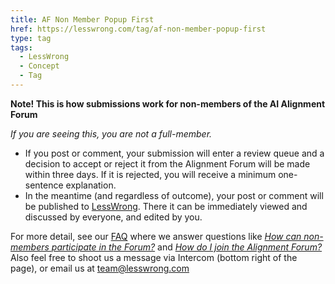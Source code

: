 ```yaml
---
title: AF Non Member Popup First
href: https://lesswrong.com/tag/af-non-member-popup-first
type: tag
tags:
  - LessWrong
  - Concept
  - Tag
---
```


**Note! This is how submissions work for non-members of the AI Alignment Forum**

*If you are seeing this, you are not a full-member.*

*   If you post or comment, your submission will enter a review queue and a decision to accept or reject it from the Alignment Forum will be made within three days. If it is rejected, you will receive a minimum one-sentence explanation.
*   In the meantime (and regardless of outcome), your post or comment will be published to [LessWrong](https://www.lesswrong.com/). There it can be immediately viewed and discussed by everyone, and edited by you.

For more detail, see our [FAQ](https://alignmentforum.org/faq) where we answer questions like [*How can non-members participate in the Forum?*](https://www.alignmentforum.org/posts/Yp2vYb4zHXEeoTkJc/welcome-and-faq#How_can_non_members_participate_in_the_Forum_) and [*How do I join the Alignment Forum?*](https://www.alignmentforum.org/posts/Yp2vYb4zHXEeoTkJc/welcome-and-faq#How_do_I_join_the_Alignment_Forum_) Also feel free to shoot us a message via Intercom (bottom right of the page), or email us at team@lesswrong.com